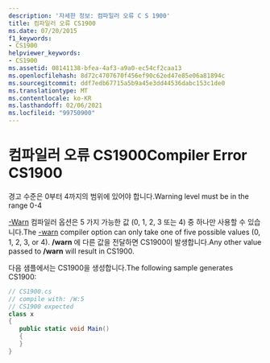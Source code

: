 ```yaml
---
description: '자세한 정보: 컴파일러 오류 C S 1900'
title: 컴파일러 오류 CS1900
ms.date: 07/20/2015
f1_keywords:
- CS1900
helpviewer_keywords:
- CS1900
ms.assetid: 08141138-bfea-4af3-a9a0-ec54cf2caa13
ms.openlocfilehash: 8d72c4707670f456ef90c62ed47e85e06a81894c
ms.sourcegitcommit: ddf7edb67715a5b9a45e3dd44536dabc153c1de0
ms.translationtype: MT
ms.contentlocale: ko-KR
ms.lasthandoff: 02/06/2021
ms.locfileid: "99750900"
---
```

# <a name="compiler-error-cs1900"></a><span data-ttu-id="30644-103">컴파일러 오류 CS1900</span><span class="sxs-lookup"><span data-stu-id="30644-103">Compiler Error CS1900</span></span>

<span data-ttu-id="30644-104">경고 수준은 0부터 4까지의 범위에 있어야 합니다.</span><span class="sxs-lookup"><span data-stu-id="30644-104">Warning level must be in the range 0-4</span></span>  
  
 <span data-ttu-id="30644-105">[-Warn](../language-reference/compiler-options/warn-compiler-option.md) 컴파일러 옵션은 5 가지 가능한 값 (0, 1, 2, 3 또는 4) 중 하나만 사용할 수 있습니다.</span><span class="sxs-lookup"><span data-stu-id="30644-105">The [-warn](../language-reference/compiler-options/warn-compiler-option.md) compiler option can only take one of five possible values (0, 1, 2, 3, or 4).</span></span> <span data-ttu-id="30644-106">**/warn** 에 다른 값을 전달하면 CS1900이 발생합니다.</span><span class="sxs-lookup"><span data-stu-id="30644-106">Any other value passed to **/warn** will result in CS1900.</span></span>  
  
 <span data-ttu-id="30644-107">다음 샘플에서는 CS1900을 생성합니다.</span><span class="sxs-lookup"><span data-stu-id="30644-107">The following sample generates CS1900:</span></span>  
  
```csharp  
// CS1900.cs  
// compile with: /W:5  
// CS1900 expected  
class x  
{  
   public static void Main()  
   {  
   }  
}  
```

